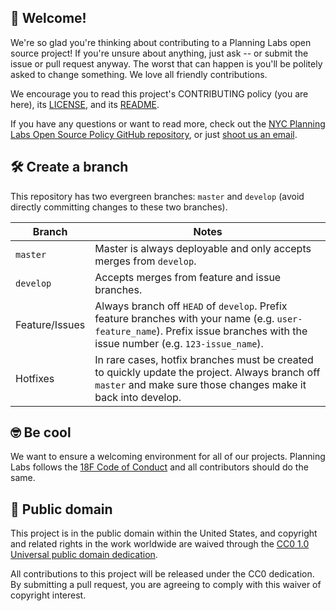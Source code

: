 ## 🎉 Welcome!

We're so glad you're thinking about contributing to a Planning Labs open source project! If you're unsure about anything, just ask -- or submit the issue or pull request anyway. The worst that can happen is you'll be politely asked to change something. We love all friendly contributions.

We encourage you to read this project's CONTRIBUTING policy (you are here), its [LICENSE](LICENSE.md), and its [README](README.md).

If you have any questions or want to read more, check out the [NYC Planning Labs Open Source Policy GitHub repository](https://github.com/NYCPlanning/labs-open-source-policy), or just [shoot us an email](mailto:labs_dl@planning.nyc.gov).

## 🛠 Create a branch

This repository has two evergreen branches: `master` and `develop`
 (avoid directly committing changes to these two branches).

| Branch | Notes |
| ------ | ----- |
| `master` | Master is always deployable and only accepts merges from `develop`. |
| `develop` | Accepts merges from feature and issue branches. |
| Feature/Issues | Always branch off `HEAD` of `develop`. Prefix feature branches with your name (e.g. `user-feature_name`). Prefix issue branches with the issue number (e.g. `123-issue_name`). |
| Hotfixes | In rare cases, hotfix branches must be created to quickly update the project. Always branch off `master` and make sure those changes make it back into develop. |

## 🤓 Be cool

We want to ensure a welcoming environment for all of our projects. Planning Labs follows the [18F Code of Conduct](https://github.com/18F/code-of-conduct/blob/master/code-of-conduct.md) and all contributors should do the same.

## 🤝 Public domain

This project is in the public domain within the United States, and
copyright and related rights in the work worldwide are waived through
the [CC0 1.0 Universal public domain dedication](https://creativecommons.org/publicdomain/zero/1.0/).

All contributions to this project will be released under the CC0
dedication. By submitting a pull request, you are agreeing to comply
with this waiver of copyright interest.
